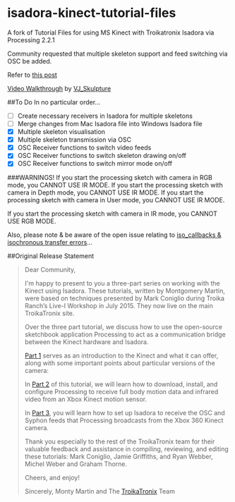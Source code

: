 # isadora-kinect-tutorial-files
A fork of Tutorial Files for using MS Kinect with Troikatronix Isadora via Processing 2.2.1

Community requested that multiple skeleton support and feed switching via OSC be added.

Refer to [this post](http://troikatronix.com/community/#/discussion/2462/kinect-isadora-tutorials-now-available)

[Video Walkthrough](https://www.youtube.com/watch?v=0HY5U6QSyhM) by [VJ_Skulpture](https://vjskulpture.wordpress.com)

##To Do
In no particular order...
- [ ] Create necessary receivers in Isadora for multiple skeletons
- [ ] Merge changes from Mac Isadora file into Windows Isadora file
- [x] Multiple skeleton visualisation
- [x] Multiple skeleton transmission via OSC
- [x] OSC Receiver functions to switch video feeds
- [x] OSC Receiver functions to switch skeleton drawing on/off
- [x] OSC Receiver functions to switch mirror mode on/off

###WARNINGS!
If you start the processing sketch with camera in RGB mode, you CANNOT USE IR MODE.
If you start the processing sketch with camera in Depth mode, you CANNOT USE IR MODE.
If you start the processing sketch with camera in User mode, you CANNOT USE IR MODE.

If you start the processing sketch with camera in IR mode, you CANNOT USE RGB MODE.

Also, please note & be aware of the open issue relating to [iso_callbacks & isochronous transfer errors](https://github.com/PatchworkBoy/isadora-kinect-tutorial-files/issues/1)...

##Original Release Statement
>Dear Community,
>
>I'm happy to present to you a three-part series on working with the Kinect using 
>Isadora. These tutorials, written by Montgomery Martin, were based on techniques 
>presented by Mark Coniglio during Troika Ranch’s Live-I Workshop in July 2015. 
>They now live on the main TroikaTronix site.
>
>Over the three part tutorial, we discuss how to use the open-source sketchbook 
>application Processing to act as a communication bridge between the Kinect 
>hardware and Isadora.
>
>[Part 1](http://troikatronix.com/support/kb/kinect-tutorial-part1/) serves as an 
>introduction to the Kinect and what it can offer, along with some important points 
>about particular versions of the camera:
>
>In [Part 2](http://troikatronix.com/support/kb/kinect-tutorial-part2/) of this 
>tutorial, we will learn how to download, install, and configure Processing to receive 
>full body motion data and infrared video from an Xbox Kinect motion sensor. 
>
>In [Part 3](http://troikatronix.com/support/kb/kinect-tutorial-part3/), you will learn 
>how to set up Isadora to receive the OSC and Syphon feeds that Processing broadcasts 
>from the Xbox 360 Kinect camera.
>
>Thank you especially to the rest of the TroikaTronix team for their valuable feedback 
>and assistance in compiling, reviewing, and editing these tutorials: Mark Coniglio, 
>Jamie Griffiths, and Ryan Webber, Michel Weber and Graham Thorne.
>
>Cheers, and enjoy!
>
>Sincerely,
>Monty Martin and The [TroikaTronix](http://troikatronix.com/community/) Team
